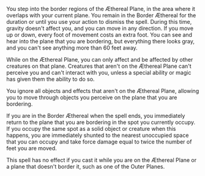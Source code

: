 You step into the border regions of the Æthereal Plane, in the area where it overlaps with your current plane. You remain in the Border Æthereal for the duration or until you use your action to dismiss the spell. During this time, gravity doesn't affect you, and you can move in any direction. If you move up or down, every foot of movement costs an extra foot. You can see and hear into the plane that you are bordering, but everything there looks gray, and you can't see anything more than 60 feet away.

While on the Æthereal Plane, you can only affect and be affected by other creatures on that plane. Creatures that aren't on the Æthereal Plane can't perceive you and can't interact with you, unless a special ability or magic has given them the ability to do so.

You ignore all objects and effects that aren't on the Æthereal Plane, allowing you to move through objects you perceive on the plane that you are bordering.

If you are in the Border Æthereal when the spell ends, you immediately return to the plane that you are bordering in the spot you currently occupy. If you occupy the same spot as a solid object or creature when this happens, you are immediately shunted to the nearest unoccupied space that you can occupy and take force damage equal to twice the number of feet you are moved.

This spell has no effect if you cast it while you are on the Æthereal Plane or a plane that doesn't border it, such as one of the Outer Planes.